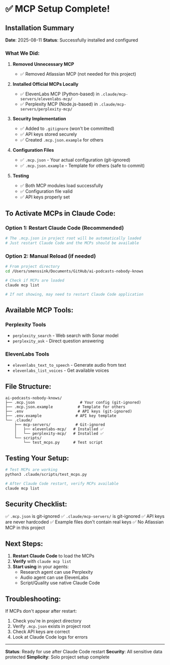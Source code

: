 # ✅ MCP Setup Complete!

## Installation Summary

**Date**: 2025-08-11
**Status**: Successfully installed and configured

### What We Did:

1. **Removed Unnecessary MCP**
   - ✅ Removed Atlassian MCP (not needed for this project)

2. **Installed Official MCPs Locally**
   - ✅ ElevenLabs MCP (Python-based) in `.claude/mcp-servers/elevenlabs-mcp/`
   - ✅ Perplexity MCP (Node.js-based) in `.claude/mcp-servers/perplexity-mcp/`

3. **Security Implementation**
   - ✅ Added to `.gitignore` (won't be committed)
   - ✅ API keys stored securely
   - ✅ Created `.mcp.json.example` for others

4. **Configuration Files**
   - ✅ `.mcp.json` - Your actual configuration (git-ignored)
   - ✅ `.mcp.json.example` - Template for others (safe to commit)

5. **Testing**
   - ✅ Both MCP modules load successfully
   - ✅ Configuration file valid
   - ✅ API keys properly set

## To Activate MCPs in Claude Code:

### Option 1: Restart Claude Code (Recommended)
```bash
# The .mcp.json in project root will be automatically loaded
# Just restart Claude Code and the MCPs should be available
```

### Option 2: Manual Reload (if needed)
```bash
# From project directory
cd /Users/smenssink/Documents/GitHub/ai-podcasts-nobody-knows

# Check if MCPs are loaded
claude mcp list

# If not showing, may need to restart Claude Code application
```

## Available MCP Tools:

### Perplexity Tools
- `perplexity_search` - Web search with Sonar model
- `perplexity_ask` - Direct question answering

### ElevenLabs Tools
- `elevenlabs_text_to_speech` - Generate audio from text
- `elevenlabs_list_voices` - Get available voices

## File Structure:
```
ai-podcasts-nobody-knows/
├── .mcp.json                    # Your config (git-ignored)
├── .mcp.json.example           # Template for others
├── .env                        # API keys (git-ignored)
├── .env.example               # API key template
└── .claude/
    ├── mcp-servers/           # Git-ignored
    │   ├── elevenlabs-mcp/   # Installed ✅
    │   └── perplexity-mcp/   # Installed ✅
    └── scripts/
        └── test_mcps.py      # Test script

```

## Testing Your Setup:

```bash
# Test MCPs are working
python3 .claude/scripts/test_mcps.py

# After Claude Code restart, verify MCPs available
claude mcp list
```

## Security Checklist:

✅ `.mcp.json` is git-ignored
✅ `.claude/mcp-servers/` is git-ignored
✅ API keys are never hardcoded
✅ Example files don't contain real keys
✅ No Atlassian MCP in this project

## Next Steps:

1. **Restart Claude Code** to load the MCPs
2. **Verify** with `claude mcp list`
3. **Start using** in your agents:
   - Research agent can use Perplexity
   - Audio agent can use ElevenLabs
   - Script/Quality use native Claude Code

## Troubleshooting:

If MCPs don't appear after restart:
1. Check you're in project directory
2. Verify `.mcp.json` exists in project root
3. Check API keys are correct
4. Look at Claude Code logs for errors

---

**Status**: Ready for use after Claude Code restart
**Security**: All sensitive data protected
**Simplicity**: Solo project setup complete
